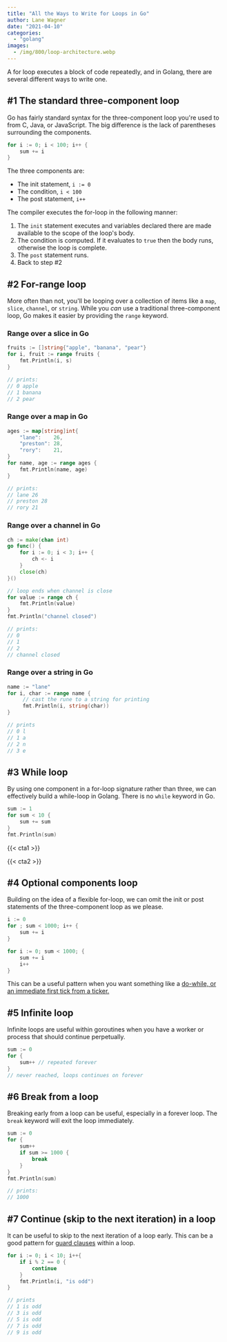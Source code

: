 ```yaml
---
title: "All the Ways to Write for Loops in Go"
author: Lane Wagner
date: "2021-04-10"
categories: 
  - "golang"
images:
  - /img/800/loop-architecture.webp
---
```


A for loop executes a block of code repeatedly, and in Golang, there are several different ways to write one.

## #1 The standard three-component loop

Go has fairly standard syntax for the three-component loop you're used to from C, Java, or JavaScript. The big difference is the lack of parentheses surrounding the components.

```go
for i := 0; i < 100; i++ {
    sum += i
}
```

The three components are:

- The init statement, `i := 0`
- The condition, `i < 100`
- The post statement, `i++`

The compiler executes the for-loop in the following manner:

1. The `init` statement executes and variables declared there are made available to the scope of the loop's body.
2. The condition is computed. If it evaluates to `true` then the body runs, otherwise the loop is complete.
3. The `post` statement runs.
4. Back to step #2

## #2 For-range loop

More often than not, you'll be looping over a collection of items like a `map`, `slice`, `channel`, or `string`. While you _can_ use a traditional three-component loop, Go makes it easier by providing the `range` keyword.

### Range over a slice in Go

```go
fruits := []string{"apple", "banana", "pear"}
for i, fruit := range fruits {
    fmt.Println(i, s)
}

// prints:
// 0 apple
// 1 banana
// 2 pear
```

### Range over a map in Go

```go
ages := map[string]int{
    "lane":    26,
    "preston": 28,
    "rory":    21,
}
for name, age := range ages {
    fmt.Println(name, age)
}

// prints:
// lane 26
// preston 28
// rory 21
```

### Range over a channel in Go

```go
ch := make(chan int)
go func() {
    for i := 0; i < 3; i++ {
        ch <- i
    }
    close(ch)
}()

// loop ends when channel is close
for value := range ch {
    fmt.Println(value)
}
fmt.Println("channel closed")

// prints:
// 0
// 1
// 2
// channel closed
```

### Range over a string in Go

```go
name := "lane"
for i, char := range name {
     // cast the rune to a string for printing 
     fmt.Println(i, string(char))
}

// prints
// 0 l
// 1 a
// 2 n
// 3 e
```

## #3 While loop

By using one component in a for-loop signature rather than three, we can effectively build a while-loop in Golang. There is no `while` keyword in Go.

```go
sum := 1
for sum < 10 {
    sum += sum
}
fmt.Println(sum)
```

{{< cta1 >}}

{{< cta2 >}}

## #4 Optional components loop

Building on the idea of a flexible for-loop, we can omit the init or post statements of the three-component loop as we please.

```go
i := 0
for ; sum < 1000; i++ {
    sum += i
}

for i := 0; sum < 1000; {
    sum += i
    i++
}
```

This can be a useful pattern when you want something like a [do-while, or an immediate first tick from a ticker.](/golang/range-over-ticker-in-go-with-immediate-first-tick/)

## #5 Infinite loop

Infinite loops are useful within goroutines when you have a worker or process that should continue perpetually.

```go
sum := 0
for {
    sum++ // repeated forever
}
// never reached, loops continues on forever
```

## #6 Break from a loop

Breaking early from a loop can be useful, especially in a forever loop. The `break` keyword will exit the loop immediately.

```go
sum := 0
for {
    sum++
    if sum >= 1000 {
        break
    }
}
fmt.Println(sum)

// prints:
// 1000
```

## #7 Continue (skip to the next iteration) in a loop

It can be useful to skip to the next iteration of a loop early. This can be a good pattern for [guard clauses](/clean-code/guard-clauses/) within a loop.

```go
for i := 0; i < 10; i++{
    if i % 2 == 0 {
        continue
    }
    fmt.Println(i, "is odd")
}

// prints
// 1 is odd
// 3 is odd
// 5 is odd
// 7 is odd
// 9 is odd
```

